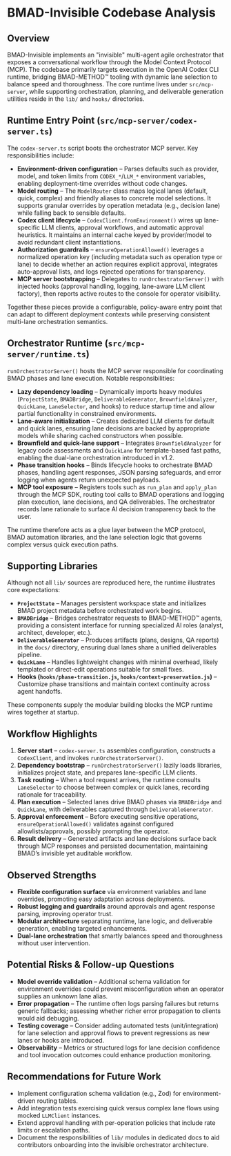 # BMAD-Invisible Codebase Analysis

## Overview

BMAD-Invisible implements an "invisible" multi-agent agile orchestrator that exposes a conversational workflow through the Model Context Protocol (MCP). The codebase primarily targets execution in the OpenAI Codex CLI runtime, bridging BMAD-METHOD™ tooling with dynamic lane selection to balance speed and thoroughness. The core runtime lives under `src/mcp-server`, while supporting orchestration, planning, and deliverable generation utilities reside in the `lib/` and `hooks/` directories.

## Runtime Entry Point (`src/mcp-server/codex-server.ts`)

The `codex-server.ts` script boots the orchestrator MCP server. Key responsibilities include:

- **Environment-driven configuration** – Parses defaults such as provider, model, and token limits from `CODEX_*`/`LLM_*` environment variables, enabling deployment-time overrides without code changes.
- **Model routing** – The `ModelRouter` class maps logical lanes (default, quick, complex) and friendly aliases to concrete model selections. It supports granular overrides by operation metadata (e.g., decision lane) while falling back to sensible defaults.
- **Codex client lifecycle** – `CodexClient.fromEnvironment()` wires up lane-specific LLM clients, approval workflows, and automatic approval heuristics. It maintains an internal cache keyed by provider/model to avoid redundant client instantiations.
- **Authorization guardrails** – `ensureOperationAllowed()` leverages a normalized operation key (including metadata such as operation type or lane) to decide whether an action requires explicit approval, integrates auto-approval lists, and logs rejected operations for transparency.
- **MCP server bootstrapping** – Delegates to `runOrchestratorServer()` with injected hooks (approval handling, logging, lane-aware LLM client factory), then reports active routes to the console for operator visibility.

Together these pieces provide a configurable, policy-aware entry point that can adapt to different deployment contexts while preserving consistent multi-lane orchestration semantics.

## Orchestrator Runtime (`src/mcp-server/runtime.ts`)

`runOrchestratorServer()` hosts the MCP server responsible for coordinating BMAD phases and lane execution. Notable responsibilities:

- **Lazy dependency loading** – Dynamically imports heavy modules (`ProjectState`, `BMADBridge`, `DeliverableGenerator`, `BrownfieldAnalyzer`, `QuickLane`, `LaneSelector`, and hooks) to reduce startup time and allow partial functionality in constrained environments.
- **Lane-aware initialization** – Creates dedicated LLM clients for default and quick lanes, ensuring lane decisions are backed by appropriate models while sharing cached constructors when possible.
- **Brownfield and quick-lane support** – Integrates `BrownfieldAnalyzer` for legacy code assessments and `QuickLane` for template-based fast paths, enabling the dual-lane orchestration introduced in v1.2.
- **Phase transition hooks** – Binds lifecycle hooks to orchestrate BMAD phases, handling agent responses, JSON parsing safeguards, and error logging when agents return unexpected payloads.
- **MCP tool exposure** – Registers tools such as `run_plan` and `apply_plan` through the MCP SDK, routing tool calls to BMAD operations and logging plan execution, lane decisions, and QA deliverables. The orchestrator records lane rationale to surface AI decision transparency back to the user.

The runtime therefore acts as a glue layer between the MCP protocol, BMAD automation libraries, and the lane selection logic that governs complex versus quick execution paths.

## Supporting Libraries

Although not all `lib/` sources are reproduced here, the runtime illustrates core expectations:

- **`ProjectState`** – Manages persistent workspace state and initializes BMAD project metadata before orchestrated work begins.
- **`BMADBridge`** – Bridges orchestrator requests to BMAD-METHOD™ agents, providing a consistent interface for running specialized AI roles (analyst, architect, developer, etc.).
- **`DeliverableGenerator`** – Produces artifacts (plans, designs, QA reports) in the `docs/` directory, ensuring dual lanes share a unified deliverables pipeline.
- **`QuickLane`** – Handles lightweight changes with minimal overhead, likely templated or direct-edit operations suitable for small fixes.
- **Hooks (`hooks/phase-transition.js`, `hooks/context-preservation.js`)** – Customize phase transitions and maintain context continuity across agent handoffs.

These components supply the modular building blocks the MCP runtime wires together at startup.

## Workflow Highlights

1. **Server start** – `codex-server.ts` assembles configuration, constructs a `CodexClient`, and invokes `runOrchestratorServer()`.
2. **Dependency bootstrap** – `runOrchestratorServer()` lazily loads libraries, initializes project state, and prepares lane-specific LLM clients.
3. **Task routing** – When a tool request arrives, the runtime consults `LaneSelector` to choose between complex or quick lanes, recording rationale for traceability.
4. **Plan execution** – Selected lanes drive BMAD phases via `BMADBridge` and `QuickLane`, with deliverables captured through `DeliverableGenerator`.
5. **Approval enforcement** – Before executing sensitive operations, `ensureOperationAllowed()` validates against configured allowlists/approvals, possibly prompting the operator.
6. **Result delivery** – Generated artifacts and lane decisions surface back through MCP responses and persisted documentation, maintaining BMAD’s invisible yet auditable workflow.

## Observed Strengths

- **Flexible configuration surface** via environment variables and lane overrides, promoting easy adaptation across deployments.
- **Robust logging and guardrails** around approvals and agent response parsing, improving operator trust.
- **Modular architecture** separating runtime, lane logic, and deliverable generation, enabling targeted enhancements.
- **Dual-lane orchestration** that smartly balances speed and thoroughness without user intervention.

## Potential Risks & Follow-up Questions

- **Model override validation** – Additional schema validation for environment overrides could prevent misconfiguration when an operator supplies an unknown lane alias.
- **Error propagation** – The runtime often logs parsing failures but returns generic fallbacks; assessing whether richer error propagation to clients would aid debugging.
- **Testing coverage** – Consider adding automated tests (unit/integration) for lane selection and approval flows to prevent regressions as new lanes or hooks are introduced.
- **Observability** – Metrics or structured logs for lane decision confidence and tool invocation outcomes could enhance production monitoring.

## Recommendations for Future Work

- Implement configuration schema validation (e.g., Zod) for environment-driven routing tables.
- Add integration tests exercising quick versus complex lane flows using mocked `LLMClient` instances.
- Extend approval handling with per-operation policies that include rate limits or escalation paths.
- Document the responsibilities of `lib/` modules in dedicated docs to aid contributors onboarding into the invisible orchestrator architecture.
